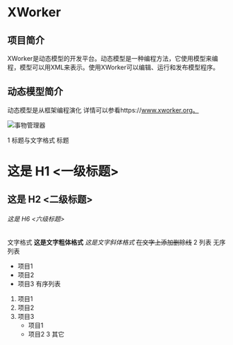 XWorker
============
## 项目简介
XWorker是动态模型的开发平台。动态模型是一种编程方法，它使用模型来编程，模型可以用XML来表示。使用XWorker可以编辑、运行和发布模型程序。
## 动态模型简介
动态模型是从框架编程演化
详情可以参看https://www.xworker.org。

![事物管理器](http://git.oschina.net/uploads/images/2016/0623/192549_72e935b0_493262.png "模型管理器")


1 标题与文字格式
标题
# 这是 H1 <一级标题>
## 这是 H2 <二级标题>
###### 这是 H6 <六级标题>
文字格式
**这是文字粗体格式**
*这是文字斜体格式*
~~在文字上添加删除线~~
2 列表
无序列表
* 项目1
* 项目2
* 项目3
有序列表
1. 项目1
2. 项目2
3. 项目3
   * 项目1
   * 项目2
3 其它